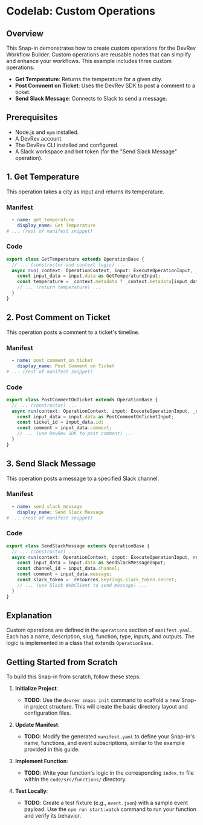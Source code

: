 # Codelab: Custom Operations

## Overview
This Snap-in demonstrates how to create custom operations for the DevRev Workflow Builder. Custom operations are reusable nodes that can simplify and enhance your workflows. This example includes three custom operations:
- **Get Temperature**: Returns the temperature for a given city.
- **Post Comment on Ticket**: Uses the DevRev SDK to post a comment to a ticket.
- **Send Slack Message**: Connects to Slack to send a message.

## Prerequisites
- Node.js and `npm` installed.
- A DevRev account.
- The DevRev CLI installed and configured.
- A Slack workspace and bot token (for the "Send Slack Message" operation).

## 1. Get Temperature
This operation takes a city as input and returns its temperature.

### Manifest
```yaml
  - name: get_temperature
    display_name: Get Temperature
# ... (rest of manifest snippet)
```

### Code
```typescript
export class GetTemperature extends OperationBase {
  // ... (constructor and context logic) ...
  async run(_context: OperationContext, input: ExecuteOperationInput, _resources: any): Promise<OperationOutput> {
    const input_data = input.data as GetTemperatureInput;
    const temperature = _context.metadata ? _context.metadata[input_data.city] : null;
    // ... (return temperature) ...
  }
}
```

## 2. Post Comment on Ticket
This operation posts a comment to a ticket's timeline.

### Manifest
```yaml
  - name: post_comment_on_ticket
    display_name: Post Comment on Ticket
# ... (rest of manifest snippet)
```

### Code
```typescript
export class PostCommentOnTicket extends OperationBase {
  // ... (constructor) ...
  async run(context: OperationContext, input: ExecuteOperationInput, _resources: any): Promise<OperationOutput> {
    const input_data = input.data as PostCommentOnTicketInput;
    const ticket_id = input_data.id;
    const comment = input_data.comment;
    // ... (use DevRev SDK to post comment) ...
  }
}
```

## 3. Send Slack Message
This operation posts a message to a specified Slack channel.

### Manifest
```yaml
  - name: send_slack_message
    display_name: Send Slack Message
# ... (rest of manifest snippet)
```

### Code
```typescript
export class SendSlackMessage extends OperationBase {
  // ... (constructor) ...
  async run(context: OperationContext, input: ExecuteOperationInput, resources: any): Promise<OperationOutput> {
    const input_data = input.data as SendSlackMessageInput;
    const channel_id = input_data.channel;
    const comment = input_data.message;
    const slack_token =  resources.keyrings.slack_token.secret;
    // ... (use Slack WebClient to send message) ...
  }
}
```

## Explanation
Custom operations are defined in the `operations` section of `manifest.yaml`. Each has a name, description, slug, function, type, inputs, and outputs. The logic is implemented in a class that extends `OperationBase`.

## Getting Started from Scratch
To build this Snap-in from scratch, follow these steps:

1.  **Initialize Project**:
    - **TODO**: Use the `devrev snaps init` command to scaffold a new Snap-in project structure. This will create the basic directory layout and configuration files.

2.  **Update Manifest**:
    - **TODO**: Modify the generated `manifest.yaml` to define your Snap-in's name, functions, and event subscriptions, similar to the example provided in this guide.

3.  **Implement Function**:
    - **TODO**: Write your function's logic in the corresponding `index.ts` file within the `code/src/functions/` directory.

4.  **Test Locally**:
    - **TODO**: Create a test fixture (e.g., `event.json`) with a sample event payload. Use the `npm run start:watch` command to run your function and verify its behavior.

